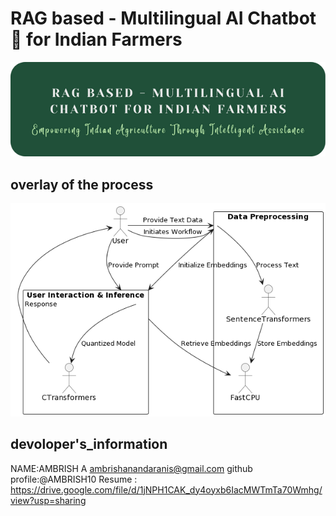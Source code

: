 # RAG based - Multilingual AI Chatbot 🤖 for Indian Farmers
![alt text](max.png)


## overlay of the process
![alt text](image.png)


## devoloper's_information

NAME:AMBRISH A
ambrishanandaranis@gmail.com
github profile:@AMBRISH10
Resume : https://drive.google.com/file/d/1jNPH1CAK_dy4oyxb6IacMWTmTa70Wmhg/view?usp=sharing


<!-- 
(base)
ambri@Ambrish MINGW64 ~/OneDrive/Desktop/final
$ conda activate final
(final)
ambri@Ambrish MINGW64 ~/OneDrive/Desktop/final
$
select the environment and continue --------

ambri@Ambrish MINGW64 ~/OneDrive/Desktop/final/sense (main) -->
